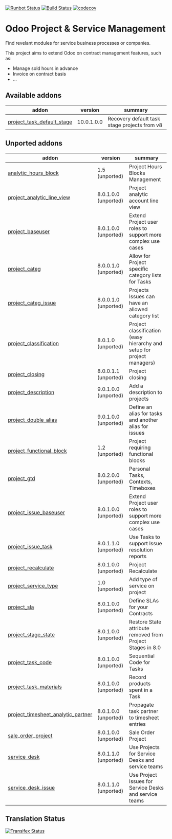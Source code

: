 [![Runbot Status](https://runbot.odoo-community.org/runbot/badge/flat/140/10.0.svg)](https://runbot.odoo-community.org/runbot/repo/github-com-oca-project-140)
[![Build Status](https://travis-ci.org/OCA/project.svg?branch=10.0)](https://travis-ci.org/OCA/project)
[![codecov](https://codecov.io/gh/OCA/project/branch/10.0/graph/badge.svg)](https://codecov.io/gh/OCA/project)

Odoo Project & Service Management
=================================

Find revelant modules for service business processes or companies.

This project aims to extend Odoo on contract management features, such as:

  * Manage sold hours in advance
  * Invoice on contract basis
  * ...

[//]: # (addons)
Available addons
----------------
addon | version | summary
--- | --- | ---
[project_task_default_stage](project_task_default_stage/) | 10.0.1.0.0 | Recovery default task stage projects from v8

Unported addons
---------------
addon | version | summary
--- | --- | ---
[analytic_hours_block](analytic_hours_block/) | 1.5 (unported) | Project Hours Blocks Management
[project_analytic_line_view](project_analytic_line_view/) | 8.0.1.0.0 (unported) | Project analytic account line view
[project_baseuser](project_baseuser/) | 8.0.1.0.0 (unported) | Extend Project user roles to support more complex use cases
[project_categ](project_categ/) | 8.0.0.1.0 (unported) | Allow for Project specific category lists for Tasks
[project_categ_issue](project_categ_issue/) | 8.0.0.1.0 (unported) | Projects Issues can have an allowed category list
[project_classification](project_classification/) | 8.0.1.0 (unported) | Project classification (easy hierarchy and setup for project managers)
[project_closing](project_closing/) | 8.0.0.1.1 (unported) | Project closing
[project_description](project_description/) | 9.0.1.0.0 (unported) | Add a description to projects
[project_double_alias](project_double_alias/) | 9.0.1.0.0 (unported) | Define an alias for tasks and another alias for issues
[project_functional_block](project_functional_block/) | 1.2 (unported) | Project requiring functional blocks
[project_gtd](project_gtd/) | 8.0.2.0.0 (unported) | Personal Tasks, Contexts, Timeboxes
[project_issue_baseuser](project_issue_baseuser/) | 8.0.1.0.0 (unported) | Extend Project user roles to support more complex use cases
[project_issue_task](project_issue_task/) | 8.0.1.1.0 (unported) | Use Tasks to support Issue resolution reports
[project_recalculate](project_recalculate/) | 8.0.1.0.0 (unported) | Project Recalculate
[project_service_type](project_service_type/) | 1.0 (unported) | Add type of service on project
[project_sla](project_sla/) | 8.0.1.0.0 (unported) | Define SLAs for your Contracts
[project_stage_state](project_stage_state/) | 8.0.1.0.0 (unported) | Restore State attribute removed from Project Stages in 8.0
[project_task_code](project_task_code/) | 8.0.1.0.0 (unported) | Sequential Code for Tasks
[project_task_materials](project_task_materials/) | 8.0.1.0.0 (unported) | Record products spent in a Task
[project_timesheet_analytic_partner](project_timesheet_analytic_partner/) | 8.0.1.0.0 (unported) | Propagate task partner to timesheet entries
[sale_order_project](sale_order_project/) | 8.0.1.0.0 (unported) | Sale Order Project
[service_desk](service_desk/) | 8.0.1.1.0 (unported) | Use Projects for Service Desks and service teams
[service_desk_issue](service_desk_issue/) | 8.0.1.1.0 (unported) | Use Project Issues for Service Desks and service teams

[//]: # (end addons)

Translation Status
------------------
[![Transifex Status](https://www.transifex.com/projects/p/OCA-project-10-0/chart/image_png)](https://www.transifex.com/projects/p/OCA-project-10-0)
